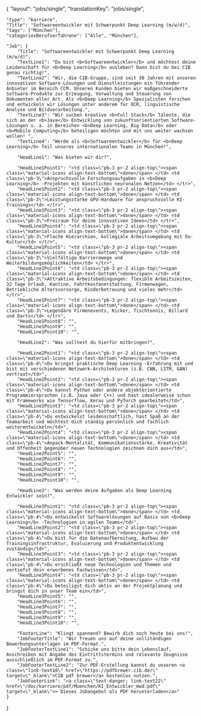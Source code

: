 {
    "layout": "jobs/single",
	"translationKey": "jobs/single",
    
    "type": "karriere",
    "Title": "Softwareentwickler mit Schwerpunkt Deep Learning (m/w/d)",
    "tags": ["München"],
    "categoriesBerufserfahrene": ["Alle", "München"],

    "Job": {
        "Title": "Softwareentwickler mit Schwerpunkt Deep Learning (m/w/d)",
        "TextLine1": "Du bist <b>Softwareentwickler</b> und möchtest deine Leidenschaft für <b>Deep Learning</b> ausleben? Dann bist du bei CIB genau richtig!",
        "TextLine2": "Wir, die CIB-Gruppe, sind seit 30 Jahren mit unseren innovativen Software-Lösungen und Dienstleistungen ein führender Anbieter im Bereich CCM. Unseren Kunden bieten wir maßgeschneiderte Software-Produkte zur Erzeugung, Verwaltung und Steuerung von Dokumenten aller Art. Als <b>Deep Learning</b> Spezialisten forschen und entwickeln wir Lösungen unter anderem für OCR, linguistische Analyse und Bildverarbeitung.",
        "TextLine3": "Wir suchen kreative <b>Full Stack</b> Talente, die sich an der <b>Java</b> Entwicklung von zukunftsorientierten Software-Lösungen u. a. in Bereichen <b>Deep Learning, Big Data</b> oder <b>Mobile Computing</b> beteiligen möchten und mit uns weiter wachsen wollen! ",
        "TextLine4": "Werde als <b>Softwareentwickler</b> für <b>Deep Learning</b> Teil unseres internationalen Teams in München!",

        "HeadLine1": "Was bieten wir dir?",

        "HeadLine1Point1": "<td class=\"pb-3 pr-2 align-top\"><span class=\"material-icons align-text-bottom\">done</span> </td> <td class=\"pb-3\">Anspruchsvolle Forschungsaufgaben in <b>Deep Learning</b> -Projekten mit künstlichen neuronalen Netzen</td> </tr>",
        "HeadLine1Point2": "<td class=\"pb-3 pr-2 align-top\"><span class=\"material-icons align-text-bottom\">done</span> </td> <td class=\"pb-3\">Leistungsstarke GPU-Hardware für anspruchsvolle KI-Trainings</td> </tr>",
        "HeadLine1Point3": "<td class=\"pb-3 pr-2 align-top\"><span class=\"material-icons align-text-bottom\">done</span> </td> <td class=\"pb-3\">Freiraum für deine innovativen Ideen</td> </tr>",
        "HeadLine1Point4": "<td class=\"pb-3 pr-2 align-top\"><span class=\"material-icons align-text-bottom\">done</span> </td> <td class=\"pb-3\">Flache Hierarchien, kollegiale Arbeitsumgebung mit Du-Kultur</td> </tr>",
        "HeadLine1Point5": "<td class=\"pb-3 pr-2 align-top\"><span class=\"material-icons align-text-bottom\">done</span> </td> <td class=\"pb-3\">Vielfältige Karrierewege und Weiterbildungsmöglichkeiten</td> </tr>",
        "HeadLine1Point6": "<td class=\"pb-3 pr-2 align-top\"><span class=\"material-icons align-text-bottom\">done</span> </td> <td class=\"pb-3\">Attraktive Arbeitsbedingungen: flexible Arbeitszeiten, 32 Tage Urlaub, Kantine, Fahrtkostenerstattung, Firmenwagen, Betriebliche Altersvorsorge, Kinderbetreuung und vieles mehr</td> </tr>",
        "HeadLine1Point7": "<td class=\"pb-3 pr-2 align-top\"><span class=\"material-icons align-text-bottom\">done</span> </td> <td class=\"pb-3\">Legendäre Firmenevents, Kicker, Tischtennis, Billard und Darts</td> </tr>",
        "HeadLine1Point8": "",
        "HeadLine1Point9": "",
        "HeadLine1Point10": "",

        "HeadLine2": "Was solltest du hierfür mitbringen?",

        "HeadLine2Point1": "<td class=\"pb-3 pr-2 align-top\"><span class=\"material-icons align-text-bottom\">done</span> </td> <td class=\"pb-4\">Du bringst praktische Deep Learning -Erfahrung mit und bist mit verschiedenen Netzwerk-Architekturen (z.B. CNN, LSTM, GAN) vertraut</td>",
        "HeadLine2Point2": "<td class=\"pb-3 pr-2 align-top\"><span class=\"material-icons align-text-bottom\">done</span> </td> <td class=\"pb-4\">Du kannst Python oder andere objektorientierte Programmiersprachen (z.B. Java oder C++) und hast idealerweise schon mit Frameworks wie Tensorflow, Keras und PyTorch gearbeitet</td>",
        "HeadLine2Point3": "<td class=\"pb-3 pr-2 align-top\"><span class=\"material-icons align-text-bottom\">done</span> </td> <td class=\"pb-4\">Du entwickelst leidenschaftlich, hast Spaß an der Teamarbeit und möchtest dich ständig persönlich und fachlich weiterentwickeln</td>",
        "HeadLine2Point4": "<td class=\"pb-3 pr-2 align-top\"><span class=\"material-icons align-text-bottom\">done</span> </td> <td class=\"pb-4\">Anpack-Mentalität, Kommunikationsstärke, Kreativität und Offenheit gegenüber neuen Technologien zeichnen dich aus</td>",
        "HeadLine2Point5": "",
        "HeadLine2Point6": "",
        "HeadLine2Point7": "",
        "HeadLine2Point8": "",
        "HeadLine2Point9": "",
        "HeadLine2Point10": "",

        "HeadLine3": "Was werden deine Aufgaben als Deep Learning Entwickler sein?",

        "HeadLine3Point1": "<td class=\"pb-3 pr-2 align-top\"><span class=\"material-icons align-text-bottom\">done</span> </td> <td class=\"pb-4\">Du entwickelst Softwarelösungen auf Basis von <b>Deep Learning</b> -Technologien in agilen Teams</td>",
        "HeadLine3Point2": "<td class=\"pb-3 pr-2 align-top\"><span class=\"material-icons align-text-bottom\">done</span> </td> <td class=\"pb-4\">Du bist für die Datenaufbereitung, Aufbau der Trainingsinfrastruktur, Evaluierung und Produktentwicklung zuständig</td>",
        "HeadLine3Point3": "<td class=\"pb-3 pr-2 align-top\"><span class=\"material-icons align-text-bottom\">done</span> </td> <td class=\"pb-4\">Du erschließt neue Technologien und Themen und vertiefst dein erworbenes Fachwissen</td>",
        "HeadLine3Point4": "<td class=\"pb-3 pr-2 align-top\"><span class=\"material-icons align-text-bottom\">done</span> </td> <td class=\"pb-4\">Du beteiligst dich aktiv an der Projektplanung und bringst dich in unser Team ein</td>",
        "HeadLine3Point5": "",
        "HeadLine3Point6": "",
        "HeadLine3Point7": "",
        "HeadLine3Point8": "",
        "HeadLine3Point9": "",
        "HeadLine3Point10": "",

        "FooterLine": "Klingt spannend? Bewirb dich noch heute bei uns!",
        "JobFooterTitle": "Wir freuen uns auf deine vollständigen Bewerbungsunterlagen im PDF-Format.",
        "JobFooterTextLine1": "Schicke uns bitte dein Lebenslauf, Anschreiben mit Angabe des Eintrittstermins und relevante Zeugnisse ausschließlich im PDF-Format zu.",
        "JobFooterTextLine2": "Zur PDF-Erstellung kannst du unseren <a class=\"link-text18\" href=\"https://pdfbrewer.cib.de/\" target=\"_blank\">CIB pdf brewer</a> kostenlos nutzen.",
        "JobFooterLink": "<a class=\"text-danger; link-text22\" href=\"/doc/karriere/pdf/Muenchen/KI_Entwickler_mwd.pdf\" target=\"_blank\">> Dieses Jobangebot als PDF herunterladen</a>"
    }

}
